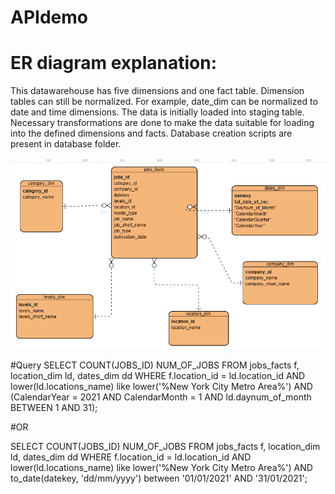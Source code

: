 # APIdemo
# ER diagram explanation:
This datawarehouse has five dimensions and one fact table. Dimension tables can still be normalized. For example, date_dim can be 
normalized to date and time dimensions. 
The data is initially loaded into staging table. Necessary transformations are done to make the data suitable for loading into the 
defined dimensions and facts. 
Database creation scripts are present in database folder.

![ER Diagram](images/ER.png)

#Query
SELECT COUNT(JOBS_ID) NUM_OF_JOBS
FROM jobs_facts f, location_dim ld, dates_dim dd
WHERE f.location_id = ld.location_id
AND lower(ld.locations_name) like lower('%New York City Metro Area%')
AND (CalendarYear = 2021 AND CalendarMonth = 1 AND ld.daynum_of_month BETWEEN 1 AND 31); 

#OR

SELECT COUNT(JOBS_ID) NUM_OF_JOBS
FROM jobs_facts f, location_dim ld, dates_dim dd
WHERE f.location_id = ld.location_id
AND lower(ld.locations_name) like lower('%New York City Metro Area%')
AND to_date(datekey, 'dd/mm/yyyy') between '01/01/2021' AND '31/01/2021';   

